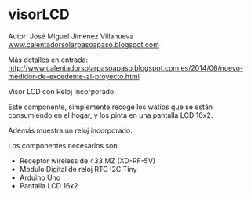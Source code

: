visorLCD
========
Autor: José Miguel Jiménez Villanueva
www.calentadorsolarpasoapaso.blogspot.com

Más detalles en entrada: http://www.calentadorsolarpasoapaso.blogspot.com.es/2014/06/nuevo-medidor-de-excedente-al-proyecto.html

Visor LCD con Reloj Incorporado

Este componente, simplemente recoge los watios que se están consumiendo en el hogar, y los pinta en una pantalla LCD 16x2.

Además muestra un reloj incorporado.

Los componentes necesarios son:

- Receptor wireless de 433 MZ (XD-RF-5V)
- Modulo Digital de reloj RTC I2C Tiny
- Arduino Uno
- Pantalla LCD 16x2

